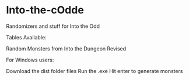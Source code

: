# Into-the-cOdde
Randomizers and stuff for Into the Odd

Tables Available:

Random Monsters from Into the Dungeon Revised

For Windows users:

Download the dist folder files
Run the .exe
Hit enter to generate monsters
